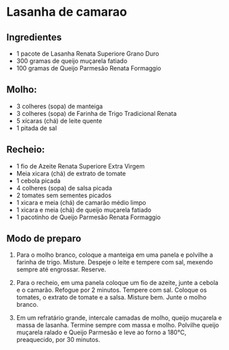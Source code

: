 # Lasanha de camarao

## Ingredientes

- 1 pacote de Lasanha Renata Superiore Grano Duro
- 300 gramas de queijo muçarela fatiado
- 100 gramas de Queijo Parmesão Renata Formaggio

## Molho:

- 3 colheres (sopa) de manteiga
- 3 colheres (sopa) de Farinha de Trigo Tradicional Renata
- 5 xícaras (chá) de leite quente
- 1 pitada de sal

## Recheio:

- 1 fio de Azeite Renata Superiore Extra Virgem
- Meia xicara (chá) de extrato de tomate
- 1 cebola picada
- 4 colheres (sopa) de salsa picada
- 2 tomates sem sementes picados
- 1 xicara e meia (chá) de camarão médio limpo
- 1 xicara e meia (chá) de queijo muçarela fatiado
- 1 pacotinho de Queijo Parmesão Renata Formaggio


## Modo de preparo

1. Para o molho branco, coloque a manteiga em uma panela e polvilhe a farinha de trigo. Misture. Despeje o leite e tempere com sal, mexendo sempre até engrossar. Reserve.

2. Para o recheio, em uma panela coloque um fio de azeite, junte a cebola e o camarão. Refogue por 2 minutos. Tempere com sal. Coloque os tomates, o extrato de tomate e a salsa. Misture bem. Junte o molho branco.

3. Em um refratário grande, intercale camadas de molho, queijo muçarela e massa de lasanha. Termine sempre com massa e molho. Polvilhe queijo muçarela ralado e Queijo Parmesão e leve ao forno a 180°C, preaquecido, por 30 minutos.